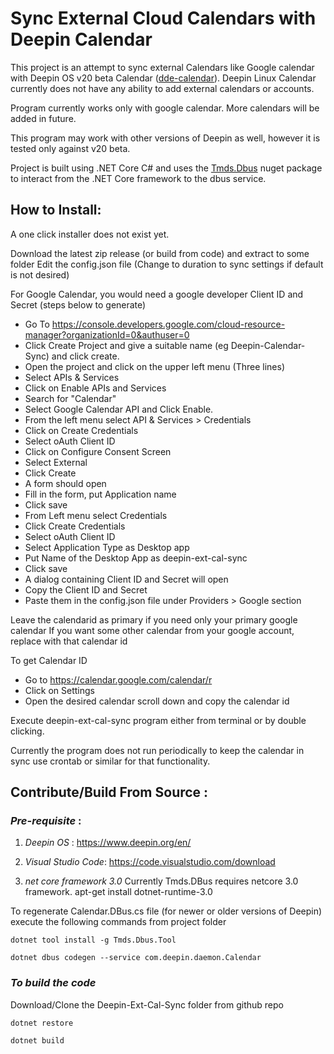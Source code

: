 # Sync External Cloud Calendars with Deepin Calendar

This project is an attempt to sync external Calendars like Google calendar with Deepin OS v20 beta Calendar ([dde-calendar](https://github.com/linuxdeepin/dde-calendar)).
Deepin Linux Calendar currently does not have any ability to add external calendars or accounts.

Program currently works only with google calendar. More calendars will be added in future.

This program may work with other versions of Deepin as well, however it is tested only against v20 beta.

Project is built using .NET Core C# and uses the [Tmds.Dbus](https://github.com/tmds/Tmds.DBus) nuget package to interact from the .NET Core framework to the dbus service.

## How to Install:
A one click installer does not exist yet.

Download the latest zip release (or build from code) and extract to some folder
Edit the config.json file (Change to duration to sync settings if default is not desired)

For Google Calendar, you would need a google developer Client ID and Secret (steps below to generate)

- Go To https://console.developers.google.com/cloud-resource-manager?organizationId=0&authuser=0
- Click Create Project and give a suitable name (eg Deepin-Calendar-Sync) and click create.
- Open the project and click on the upper left menu (Three lines)
- Select APIs & Services
- Click on Enable APIs and Services
- Search for "Calendar"
- Select Google Calendar API and Click Enable.
- From the left menu select API & Services > Credentials
- Click on Create Credentials
- Select oAuth Client ID
- Click on Configure Consent Screen
- Select External
- Click Create
- A form should open
- Fill in the form, put Application name
- Click save
- From Left menu select Credentials
- Click Create Credentials
- Select oAuth Client ID
- Select Application Type as Desktop app
- Put Name of the Desktop App as deepin-ext-cal-sync
- Click save
- A dialog containing Client ID and Secret will open
- Copy the Client ID and Secret
- Paste them in the config.json file under Providers > Google section

Leave the calendarid as primary if you need only your primary google calendar
If you want some other calendar from your google account, replace with that calendar id

To get Calendar ID 
- Go to https://calendar.google.com/calendar/r
- Click on Settings
- Open the desired calendar scroll down and copy the calendar id


Execute deepin-ext-cal-sync program either from terminal or by double clicking.

Currently the program does not run periodically to keep the calendar in sync
use crontab or similar for that functionality.


## Contribute/Build From Source :

### *Pre-requisite* : 

1. *Deepin OS* : https://www.deepin.org/en/

2. *Visual Studio Code*: https://code.visualstudio.com/download

3. *net core framework 3.0* Currently Tmds.DBus requires netcore 3.0 framework.
apt-get install dotnet-runtime-3.0

To regenerate Calendar.DBus.cs file (for newer or older versions of Deepin)
execute the following commands from project folder

`dotnet tool install -g Tmds.Dbus.Tool`

`dotnet dbus codegen --service com.deepin.daemon.Calendar`

### *To build the code*

Download/Clone the Deepin-Ext-Cal-Sync folder from github repo

`dotnet restore`

`dotnet build`
